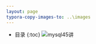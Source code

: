 ```yaml
---
layout: page
typora-copy-images-to: ..\images
---
```


*  目录
{:toc}
![mysql45讲](/images/mysql45讲.png)![]()
